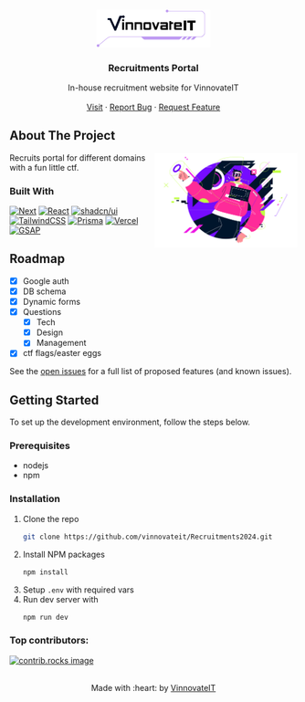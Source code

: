 <a id="readme-top"></a>


<!-- Club Logo -->
<br />
<div align="center">
  <a href="https://github.com/vinnovateit/Recruitments2024">
    <picture>
      <source media="(prefers-color-scheme: dark)" srcset="https://raw.githubusercontent.com/vinnovateit/.github/main/assets/whiteLogoViit.svg">
      <img alt="VinnovateIT Logo" src="https://raw.githubusercontent.com/vinnovateit/.github/main/assets/blackLogoViit.svg" width="200">
    </picture>
  </a>

<h3 align="center">Recruitments Portal</h3>

  <p align="center">
    In-house recruitment website for VinnovateIT
    <br />
    <br />
    <a href="https://join.vinnovateit.com/">Visit</a>
    &middot;
    <a href="https://github.com/vinnovateit/Recruitments2024/issues/new?labels=bug&template=bug-report---.md">Report Bug</a>
    &middot;
    <a href="https://github.com/vinnovateit/Recruitments2024/issues/new?labels=enhancement&template=feature-request---.md">Request Feature</a>
  </p>
</div>



<!-- TABLE OF CONTENTS -->
<!-- Use if things get too long -->
<!-- <details>
  <summary>Table of Contents</summary>
  <ol>
    <li>
      <a href="#about-the-project">About The Project</a>
      <ul>
        <li><a href="#built-with">Built With</a></li>
      </ul>
    </li>
    <li><a href="#roadmap">Roadmap</a></li>
    <li>
      <a href="#getting-started">Getting Started</a>
      <ul>
        <li><a href="#prerequisites">Prerequisites</a></li>
        <li><a href="#installation">Installation</a></li>
      </ul>
    </li>
    <li><a href="#usage">Usage</a></li>
    <li><a href="#acknowledgments">Acknowledgments</a></li>
  </ol>
</details> -->



<!-- ABOUT THE PROJECT -->
## About The Project

<!-- Put the PROJECT LOGO here -->
<picture>
  <source media="(prefers-color-scheme: dark)" srcset="public/assets/22379237_6588171.png">
  <img alt="Project Logo" src="public/assets/22379237_6588171.png" width="250" align="right">
</picture>

Recruits portal for different domains with a fun little ctf.

### Built With

[![Next][Next.js]][Next-url]
[![React][React.js]][React-url]
[![shadcn/ui][shadcn-ui]][shadcn-url]
[![TailwindCSS][TailwindCSS]][Tailwind-url]
[![Prisma][Prisma-img]][Prisma-url]
[![Vercel][Vercel-img]][Vercel-url]
[![GSAP][GSAP-img]][GSAP-url]

<!-- ROADMAP -->
## Roadmap

- [x] Google auth
- [x] DB schema
- [x] Dynamic forms
- [x] Questions
    - [x] Tech
    - [x] Design
    - [x] Management
- [x] ctf flags/easter eggs

See the [open issues](https://github.com/vinnovateit/Recruitments2024/issues) for a full list of proposed features (and known issues).




<!-- GETTING STARTED -->
## Getting Started

To set up the development environment, follow the steps below.
### Prerequisites

* nodejs
* npm

### Installation

1. Clone the repo
   ```sh
   git clone https://github.com/vinnovateit/Recruitments2024.git
   ```
2. Install NPM packages
   ```sh
   npm install
   ```
3. Setup `.env` with required vars
4. Run dev server with
   ```sh
   npm run dev
   ```



### Top contributors:

<a href="https://github.com/vinnovateit/Recruitments2024/graphs/contributors">
  <img src="https://contrib.rocks/image?repo=vinnovateit/Recruitments2024" alt="contrib.rocks image" />
</a>

<br />
<br />

<p align="center">
	Made with :heart: by <a href="https://vinnovateit.com">VinnovateIT</a>
</p>

<!-- MARKDOWN LINKS & IMAGES -->
<!-- https://www.markdownguide.org/basic-syntax/#reference-style-links -->
[Next.js]: https://img.shields.io/badge/next.js-000000?&logo=nextdotjs&logoColor=white
[Next-url]: https://nextjs.org/
[React.js]: https://img.shields.io/badge/React-20232A?&logo=react&logoColor=61DAFB
[React-url]: https://reactjs.org/
[shadcn-ui]: https://img.shields.io/badge/shadcn%2Fui-000?logo=shadcnui&logoColor=fff
[shadcn-url]: https://ui.shadcn.com/
[TailwindCSS]: https://img.shields.io/badge/Tailwind%20CSS-%2338B2AC.svg?logo=tailwind-css&logoColor=white
[Tailwind-url]: https://tailwindcss.com/
[Prisma-img]: https://img.shields.io/badge/prisma-2D3748?logo=prisma
[Prisma-url]: https://www.prisma.io/
[Vercel-img]: https://img.shields.io/badge/Vercel-%23000000.svg?logo=vercel&logoColor=white
[Vercel-url]: https://vercel.com/
[GSAP-img]: https://custom-icon-badges.demolab.com/badge/gsap-0e100f?logo=gsap
[GSAP-url]: https://greensock.com/gsap/
